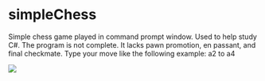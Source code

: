 # simpleChess
Simple chess game played in command prompt window. Used to help study C#. The program is not complete. It lacks pawn promotion, en passant, and final checkmate.
Type your move like the following example:
a2 to a4

![](https://image.ibb.co/dcJeHc/Chess_Game.png)
